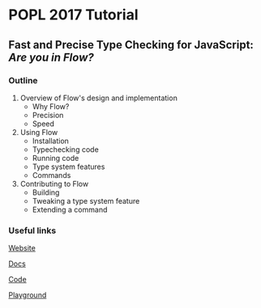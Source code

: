 # POPL 2017 Tutorial

## Fast and Precise Type Checking for JavaScript: *Are you in Flow?*

### Outline

1. Overview of Flow's design and implementation
   * Why Flow?
   * Precision
   * Speed
2. Using Flow
   * Installation
   * Typechecking code
   * Running code
   * Type system features
   * Commands
3. Contributing to Flow
   * Building
   * Tweaking a type system feature
   * Extending a command
   
### Useful links

[Website](https://flowtype.org/)

[Docs](https://flowtype.org/docs/getting-started.html#_)

[Code](https://github.com/facebook/flow)

[Playground](https://flowtype.org/try/)
